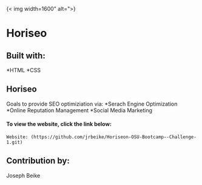 {< img width=1600" alt=">}

# Horiseo

## Built with:
*HTML
*CSS

## Horiseo
Goals to provide SEO optimiziation via:
*Serach Engine Optimization
*Online Reputation Management
*Social Media Marketing



#### To view the website, click the link below:
```shell
Website: (https://github.com/jrbeike/Horiseon-OSU-Bootcamp--Challenge-1.git)
```

## Contribution by:
Joseph Beike